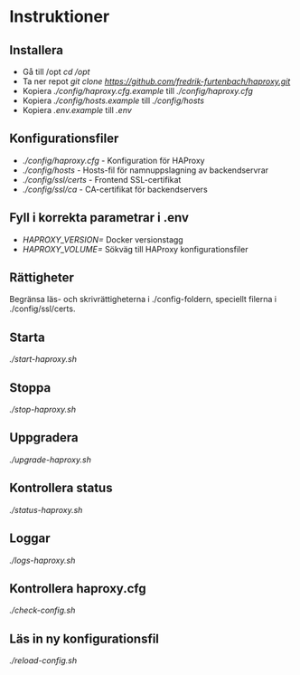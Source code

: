 # Instruktioner

## Installera
- Gå till /opt *cd /opt*
- Ta ner repot *git clone https://github.com/fredrik-furtenbach/haproxy.git*
- Kopiera *./config/haproxy.cfg.example* till *./config/haproxy.cfg*
- Kopiera *./config/hosts.example* till *./config/hosts*
- Kopiera *.env.example* till *.env*

## Konfigurationsfiler
- *./config/haproxy.cfg* - Konfiguration för HAProxy
- *./config/hosts* - Hosts-fil för namnuppslagning av backendservrar
- *./config/ssl/certs* - Frontend SSL-certifikat
- *./config/ssl/ca* - CA-certifikat för backendservers

## Fyll i korrekta parametrar i .env
- *HAPROXY_VERSION=* Docker versionstagg
- *HAPROXY_VOLUME=* Sökväg till HAProxy konfigurationsfiler

## Rättigheter
Begränsa läs- och skrivrättigheterna i ./config-foldern, speciellt filerna i ./config/ssl/certs.

## Starta
*./start-haproxy.sh*

## Stoppa
*./stop-haproxy.sh*

## Uppgradera
*./upgrade-haproxy.sh*

## Kontrollera status
*./status-haproxy.sh*

## Loggar
*./logs-haproxy.sh*

## Kontrollera haproxy.cfg
*./check-config.sh*

## Läs in ny konfigurationsfil
*./reload-config.sh*